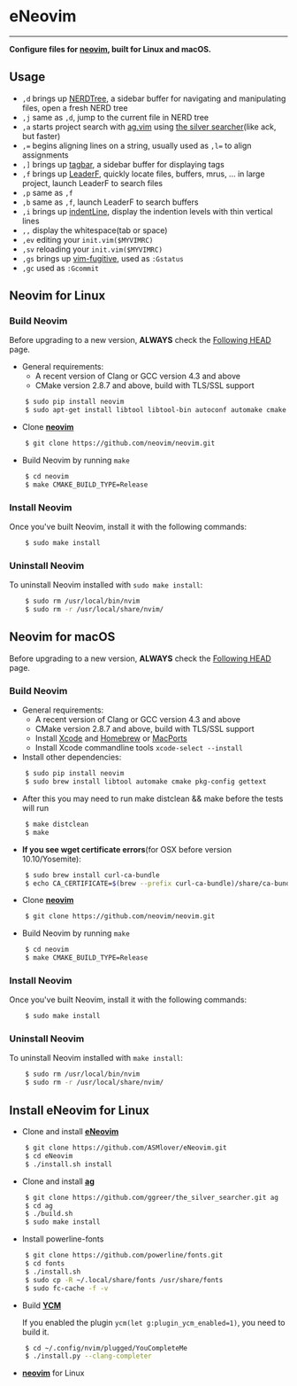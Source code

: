 # **eNeovim**
***
**Configure files for [neovim](https://github.com/neovim/neovim), built for Linux and macOS.**

## **Usage**
  * `,d` brings up [NERDTree](https://github.com/scrooloose/nerdtree), a sidebar buffer for navigating and manipulating files, open a fresh NERD tree
  * `,j` same as `,d`, jump to the current file in NERD tree
  * `,a` starts project search with [ag.vim](https://github.com/rking/ag.vim) using [the silver searcher](https://github.com/ggreer/the_silver_searcher)(like ack, but faster)
  * `,=` begins aligning lines on a string, usually used as `,l=` to align assignments
  * `,]` brings up [tagbar](https://github.com/majutsushi/tagbar), a sidebar buffer for displaying tags
  * `,f` brings up [LeaderF](https://github.com/Yggdroot/LeaderF), quickly locate files, buffers, mrus, ... in large project, launch LeaderF to search files
  * `,p` same as `,f`
  * `,b` same as `,f`, launch LeaderF to search buffers
  * `,i` brings up [indentLine](https://github.com/Yggdroot/indentLine), display the indention levels with thin vertical lines
  * `,,` display the whitespace(tab or space)
  * `,ev` editing your `init.vim($MYVIMRC)`
  * `,sv` reloading your `init.vim($MYVIMRC)`
  * `,gs` brings up [vim-fugitive](https://github.com/tpope/vim-fugitive), used as `:Gstatus`
  * `,gc` used as `:Gcommit`

## **Neovim for Linux**
### **Build Neovim**
Before upgrading to a new version, **ALWAYS** check the [Following HEAD](https://github.com/neovim/neovim/wiki/Following-HEAD) page.
  * General requirements:
    - A recent version of Clang or GCC version 4.3 and above
    - CMake version 2.8.7 and above, build with TLS/SSL support
```sh
    $ sudo pip install neovim
    $ sudo apt-get install libtool libtool-bin autoconf automake cmake g++ pkg-config unzip
```
  * Clone **[neovim](https://github.com/neovim/neovim)**
```sh
    $ git clone https://github.com/neovim/neovim.git
```
  * Build Neovim by running `make`
```sh
    $ cd neovim
    $ make CMAKE_BUILD_TYPE=Release
```
### **Install Neovim**
Once you've built Neovim, install it with the following commands:
```sh
    $ sudo make install
```
### **Uninstall Neovim**
To uninstall Neovim installed with `sudo make install`:
```sh
    $ sudo rm /usr/local/bin/nvim
    $ sudo rm -r /usr/local/share/nvim/
```

## **Neovim for macOS**
Before upgrading to a new version, **ALWAYS** check the [Following HEAD](https://github.com/neovim/neovim/wiki/Following-HEAD) page.
### **Build Neovim**
  * General requirements:
    - A recent version of Clang or GCC version 4.3 and above
    - CMake version 2.8.7 and above, build with TLS/SSL support
    - Install [Xcode](https://developer.apple.com/) and [Homebrew](http://brew.sh/) or [MacPorts](https://www.macports.org/)
    - Install Xcode commandline tools `xcode-select --install`
  * Install other dependencies:
```zsh
    $ sudo pip install neovim
    $ sudo brew install libtool automake cmake pkg-config gettext
```
  * After this you may need to run make distclean && make before the tests will run
```zsh
    $ make distclean
    $ make
```
  * **If you see wget certificate errors**(for OSX before version 10.10/Yosemite):
```zsh
    $ sudo brew install curl-ca-bundle
    $ echo CA_CERTIFICATE=$(brew --prefix curl-ca-bundle)/share/ca-bundle.crt >> ~/.wgetrc
```
  * Clone **[neovim](https://github.com/neovim/neovim)**
```zsh
    $ git clone https://github.com/neovim/neovim.git
```
  * Build Neovim by running `make`
```zsh
    $ cd neovim
    $ make CMAKE_BUILD_TYPE=Release
```
### **Install Neovim**
Once you've built Neovim, install it with the following commands:
```zsh
    $ sudo make install
```
### **Uninstall Neovim**
To uninstall Neovim installed with `make install`:
```zsh
    $ sudo rm /usr/local/bin/nvim
    $ sudo rm -r /usr/local/share/nvim/
```

## **Install eNeovim for Linux**
  * Clone and install **[eNeovim](https://github.com/ASMlover/eNeovim)**
```sh
    $ git clone https://github.com/ASMlover/eNeovim.git
    $ cd eNeovim
    $ ./install.sh install
```
  * Clone and install **[ag](https://github.com/ggreer/the_silver_searcher)**
```sh
    $ git clone https://github.com/ggreer/the_silver_searcher.git ag
    $ cd ag
    $ ./build.sh
    $ sudo make install
```
  * Install powerline-fonts
```sh
    $ git clone https://github.com/powerline/fonts.git
    $ cd fonts
    $ ./install.sh
    $ sudo cp -R ~/.local/share/fonts /usr/share/fonts
    $ sudo fc-cache -f -v
```
  * Build **[YCM](https://github.com/Valloric/YouCompleteMe)**

    If you enabled the plugin `ycm(let g:plugin_ycm_enabled=1)`, you need to build it.
```sh
    $ cd ~/.config/nvim/plugged/YouCompleteMe
    $ ./install.py --clang-completer
```
  * **[neovim](https://github.com/neovim/neovim)** for Linux
